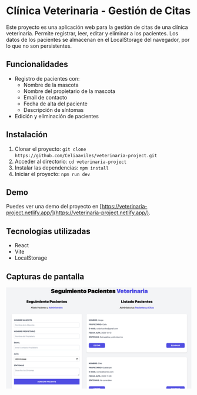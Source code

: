 # Clínica Veterinaria - Gestión de Citas

Este proyecto es una aplicación web para la gestión de citas de una clínica veterinaria. Permite registrar, leer, editar y eliminar a los pacientes. Los datos de los pacientes se almacenan en el LocalStorage del navegador, por lo que no son persistentes.

## Funcionalidades

- Registro de pacientes con:
  - Nombre de la mascota
  - Nombre del propietario de la mascota
  - Email de contacto
  - Fecha de alta del paciente
  - Descripción de síntomas
- Edición y eliminación de pacientes

## Instalación

1. Clonar el proyecto: `git clone https://github.com/Celiaaviles/veterinaria-project.git`
2. Acceder al directorio: `cd veterinaria-project`
3. Instalar las dependencias: `npm install`
4. Iniciar el proyecto: `npm run dev`

## Demo

Puedes ver una demo del proyecto en [https://veterinaria-project.netlify.app/](https://veterinaria-project.netlify.app/).

## Tecnologías utilizadas

- React
- Vite
- LocalStorage

## Capturas de pantalla

![Captura](./public/Captura.png)
